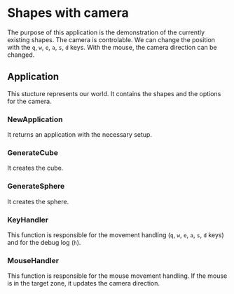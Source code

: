 # Shapes with camera

The purpose of this application is the demonstration of the currently existing shapes. The camera is controlable. We can change the position with the `q`, `w`, `e`, `a`, `s`, `d` keys. With the mouse, the camera direction can be changed.

## Application

This stucture represents our world. It contains the shapes and the options for the camera.

### NewApplication

It returns an application with the necessary setup.

### GenerateCube

It creates the cube.

### GenerateSphere

It creates the sphere.

### KeyHandler

This function is responsible for the movement handling (`q`, `w`, `e`, `a`, `s`, `d` keys) and for the debug log (`h`).

### MouseHandler

This function is responsible for the mouse movement handling. If the mouse is in the target zone, it updates the camera direction.
